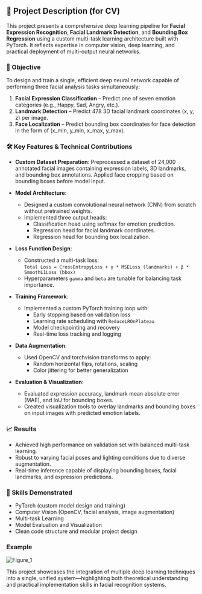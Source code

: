 ## 📄 Project Description (for CV)

This project presents a comprehensive deep learning pipeline for **Facial Expression Recognition**, **Facial Landmark Detection**, and **Bounding Box Regression** using a custom multi-task learning architecture built with PyTorch. It reflects expertise in computer vision, deep learning, and practical deployment of multi-output neural networks.

### 🧠 Objective

To design and train a single, efficient deep neural network capable of performing three facial analysis tasks simultaneously:
1. **Facial Expression Classification** – Predict one of seven emotion categories (e.g., Happy, Sad, Angry, etc.).
2. **Landmark Detection** – Predict 478 3D facial landmark coordinates (x, y, z) per image.
3. **Face Localization** – Predict bounding box coordinates for face detection in the form of (x_min, y_min, x_max, y_max).

### 🛠️ Key Features & Technical Contributions

- **Custom Dataset Preparation**: Preprocessed a dataset of 24,000 annotated facial images containing expression labels, 3D landmarks, and bounding box annotations. Applied face cropping based on bounding boxes before model input.
  
- **Model Architecture**:
  - Designed a custom convolutional neural network (CNN) from scratch without pretrained weights.
  - Implemented three output heads:
    - Classification head using softmax for emotion prediction.
    - Regression head for facial landmark coordinates.
    - Regression head for bounding box localization.
  
- **Loss Function Design**:
  - Constructed a multi-task loss:  
    `Total Loss = CrossEntropyLoss + γ * MSELoss (landmarks) + β * SmoothL1Loss (bbox)`
  - Hyperparameters `gamma` and `beta` are tunable for balancing task importance.

- **Training Framework**:
  - Implemented a custom PyTorch training loop with:
    - Early stopping based on validation loss
    - Learning rate scheduling with `ReduceLROnPlateau`
    - Model checkpointing and recovery
    - Real-time loss tracking and logging

- **Data Augmentation**:
  - Used OpenCV and torchvision transforms to apply:
    - Random horizontal flips, rotations, scaling
    - Color jittering for better generalization

- **Evaluation & Visualization**:
  - Evaluated expression accuracy, landmark mean absolute error (MAE), and IoU for bounding boxes.
  - Created visualization tools to overlay landmarks and bounding boxes on input images with predicted emotion labels.

### 📈 Results

- Achieved high performance on validation set with balanced multi-task learning.
- Robust to varying facial poses and lighting conditions due to diverse augmentation.
- Real-time inference capable of displaying bounding boxes, facial landmarks, and expression predictions.

### 🧪 Skills Demonstrated

- PyTorch (custom model design and training)
- Computer Vision (OpenCV, facial analysis, image augmentation)
- Multi-task Learning
- Model Evaluation and Visualization
- Clean code structure and modular project design

### Example
![Figure_1](https://github.com/user-attachments/assets/5c8b0f98-102c-480e-957d-17771ac580d2)

This project showcases the integration of multiple deep learning techniques into a single, unified system—highlighting both theoretical understanding and practical implementation skills in facial recognition systems.
